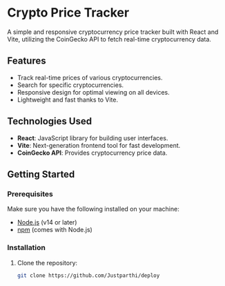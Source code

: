 # Crypto Price Tracker

A simple and responsive cryptocurrency price tracker built with React and Vite, utilizing the CoinGecko API to fetch real-time cryptocurrency data.

## Features

- Track real-time prices of various cryptocurrencies.
- Search for specific cryptocurrencies.
- Responsive design for optimal viewing on all devices.
- Lightweight and fast thanks to Vite.

## Technologies Used

- **React**: JavaScript library for building user interfaces.
- **Vite**: Next-generation frontend tool for fast development.
- **CoinGecko API**: Provides cryptocurrency price data.

## Getting Started

### Prerequisites

Make sure you have the following installed on your machine:

- [Node.js](https://nodejs.org/) (v14 or later)
- [npm](https://www.npmjs.com/get-npm) (comes with Node.js)

### Installation

1. Clone the repository:

   ```bash
   git clone https://github.com/Justparthi/deploy

